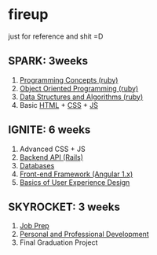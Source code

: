 # fireup
just for reference and shit =D
## SPARK: 3weeks
1. [Programming Concepts (ruby)](https://www.youtube.com/playlist?list=PLgYiyoyNPrv9GUToqLWapjDoyk-yXThcp)
2. [Object Oriented Programming (ruby)](https://www.youtube.com/watch?v=ulWSdpGre8Y&index=43&list=PLgYiyoyNPrv9GUToqLWapjDoyk-yXThcp)
3. [Data Structures and Algorithms (ruby)](https://www.youtube.com/playlist?list=PLLH73N9cB21W1TZ6zz1dLkyIm50HylGyg)
4. Basic [HTML](https://www.youtube.com/watch?v=Y1BlT4_c_SU&list=PL4cUxeGkcC9ibZ2TSBaGGNrgh4ZgYE6Cc) + [CSS](https://www.youtube.com/watch?v=I9XRrlOOazo&list=PL4cUxeGkcC9gQeDH6xYhmO-db2mhoTSrT) + [JS](https://www.youtube.com/watch?v=qoSksQ4s_hg&list=PL4cUxeGkcC9i9Ae2D9Ee1RvylH38dKuET)

## IGNITE: 6 weeks
1. Advanced CSS + JS
2. [Backend API (Rails)](https://www.youtube.com/watch?v=cvYVpMK_Vv4&list=PLskZP4iE0Xzb7tp95ruIxJnXW12lOzeLh)
3. [Databases](https://www.youtube.com/watch?v=D-k-h0GuFmE&list=PLroEs25KGvwzmvIxYHRhoGTz9w8LeXek0)
4. [Front-end Framework (Angular 1.x)](https://www.youtube.com/watch?v=NJ4FYsRV3nU&list=PLLnpHn493BHF6utwkwpo7RN-GPg1sZhvK)
5. [Basics of User Experience Design](https://www.youtube.com/watch?v=PGSSlN1ZFME&list=PL_xndtZkZOS36WAEdjBiNUg8upvWQW0e9)

## SKYROCKET: 3 weeks
1. [Job Prep](https://www.youtube.com/watch?v=aH8ipQBzMto&list=PLH4v9Uyoq2kA-o-K848BT3kccG5nDLdrv)
2. [Personal and Professional Development](https://www.youtube.com/watch?v=fmiBWkqFDe0&list=PLxnpU66KqCcgaCGJ3Pv3FLsjM6Ya6RnBX)
3. Final Graduation Project
